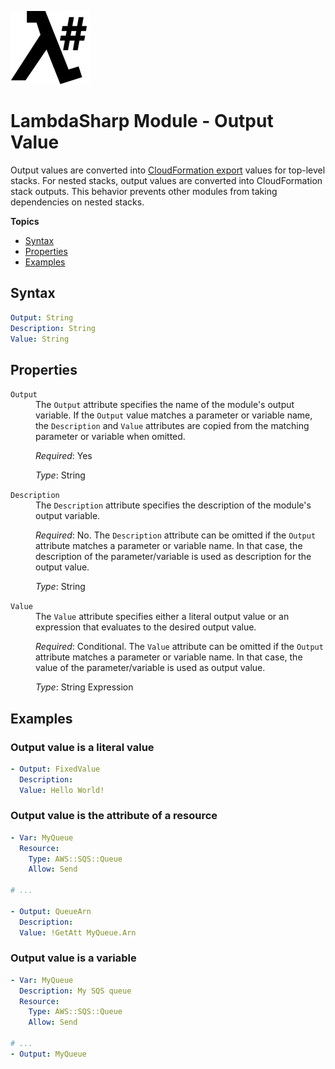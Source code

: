 ![λ#](LambdaSharp_v2_small.png)

# LambdaSharp Module - Output Value

Output values are converted into [CloudFormation export](https://docs.aws.amazon.com/AWSCloudFormation/latest/UserGuide/using-cfn-stack-exports.html) values for top-level stacks. For nested stacks, output values are converted into CloudFormation stack outputs. This behavior prevents other modules from taking dependencies on nested stacks.

__Topics__
* [Syntax](#syntax)
* [Properties](#properties)
* [Examples](#examples)

## Syntax

```yaml
Output: String
Description: String
Value: String
```

## Properties

<dl>

<dt><code>Output</code></dt>
<dd>
The <code>Output</code> attribute specifies the name of the module's output variable. If the <code>Output</code> value matches a parameter or variable name, the <code>Description</code> and <code>Value</code> attributes are copied from the matching parameter or variable when omitted.

<i>Required</i>: Yes

<i>Type</i>: String
</dd>

<dt><code>Description</code></dt>
<dd>
The <code>Description</code> attribute specifies the description of the module's output variable.

<i>Required</i>: No. The <code>Description</code> attribute can be omitted if the <code>Output</code> attribute matches a parameter or variable name. In that case, the description of the parameter/variable is used as description for the output value.

<i>Type</i>: String
</dd>

<dt><code>Value</code></dt>
<dd>
The <code>Value</code> attribute specifies either a literal output value or an expression that evaluates to the desired output value.

<i>Required</i>: Conditional. The <code>Value</code> attribute can be omitted if the <code>Output</code> attribute matches a parameter or variable name. In that case, the value of the parameter/variable is used as output value.

<i>Type</i>: String Expression
</dd>

</dl>

## Examples

### Output value is a literal value

```yaml
- Output: FixedValue
  Description:
  Value: Hello World!
```

### Output value is the attribute of a resource

```yaml
- Var: MyQueue
  Resource:
    Type: AWS::SQS::Queue
    Allow: Send

# ...

- Output: QueueArn
  Description:
  Value: !GetAtt MyQueue.Arn
```

### Output value is a variable

```yaml
- Var: MyQueue
  Description: My SQS queue
  Resource:
    Type: AWS::SQS::Queue
    Allow: Send

# ...
- Output: MyQueue
```
